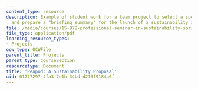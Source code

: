 ```yaml
---
content_type: resource
description: Example of student work for a team project to select a specific organization
  and prepare a "briefing summary" for the launch of a sustainability initiative.
file: /media/courses/15-972-professional-seminar-in-sustainability-spring-2010/017772974fa37e1b34bdd213f9184a6f_MIT15_972S10_pres01.pdf
file_type: application/pdf
learning_resource_types:
- Projects
ocw_type: OCWFile
parent_title: Projects
parent_type: CourseSection
resourcetype: Document
title: 'Peapod: A Sustainability Proposal'
uid: 01777297-4fa3-7e1b-34bd-d213f9184a6f
---
```

